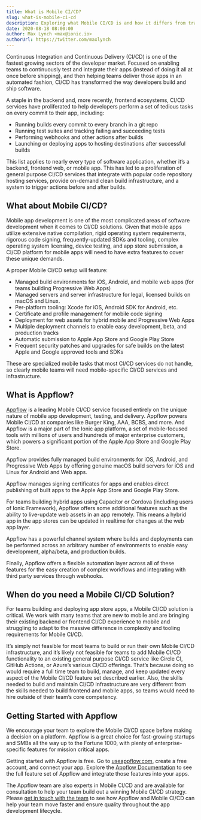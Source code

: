 ```yaml
---
title: What is Mobile CI/CD?
slug: what-is-mobile-ci-cd
description: Exploring what Mobile CI/CD is and how it differs from traditional CI/CD, and how Appflow is a leading Mobile CI/CD service.
date: 2020-08-18 08:00:00
author: Max Lynch <max@ionic.io>
authorUrl: https://twitter.com/maxlynch
---
```


Continuous Integration and Continuous Delivery (CI/CD) is one of the fastest growing sectors of the developer market. Focused on enabling teams to continuously test and integrate their apps (instead of doing it all at once before shipping), and then helping teams deliver those apps in an automated fashion, CI/CD has transformed the way developers build and ship software.

A staple in the backend and, more recently, frontend ecosystems, CI/CD services have proliferated to help developers perform a set of tedious tasks on every commit to their app, including:

* Running builds every commit to every branch in a git repo
* Running test suites and tracking failing and succeeding tests
* Performing webhooks and other actions after builds
* Launching or deploying apps to hosting destinations after successful builds

This list applies to nearly every type of software application, whether it’s a backend, frontend web, or mobile app. This has led to a proliferation of general purpose CI/CD services that integrate with popular code repository hosting services, provide on-demand clean build infrastructure, and a system to trigger actions before and after builds.

## What about Mobile CI/CD?

Mobile app development is one of the most complicated areas of software development when it comes to CI/CD solutions. Given that mobile apps utilize extensive native compilation, rigid operating system requirements, rigorous code signing, frequently-updated SDKs and tooling, complex operating system licensing, device testing, and app store submission, a CI/CD platform for mobile apps will need to have extra features to cover these unique demands.

A proper Mobile CI/CD setup will feature:

* Managed build environments for iOS, Android, and mobile web apps (for teams building Progressive Web Apps)
* Managed servers and server infrastructure for legal, licensed builds on macOS and Linux.
* Per-platform tooling: Xcode for iOS, Android SDK for Android, etc.
* Certificate and profile management for mobile code signing
* Deployment for web assets for hybrid mobile and Progressive Web Apps
* Multiple deployment channels to enable easy development, beta, and production tracks
* Automatic submission to Apple App Store and Google Play Store
* Frequent security patches and upgrades for safe builds on the latest Apple and Google approved tools and SDKs

These are specialized mobile tasks that most CI/CD services do not handle, so clearly mobile teams will need mobile-specific CI/CD services and infrastructure.

## What is Appflow?

[Appflow](https://useappflow.com/) is a leading Mobile CI/CD service focused entirely on the unique nature of mobile app development, testing, and delivery. Appflow powers Mobile CI/CD at companies like Burger King, AAA, BCBS, and more. And Appflow is a major part of the Ionic app platform, a set of mobile-focused tools with millions of users and hundreds of major enterprise customers, which powers a significant portion of the Apple App Store and Google Play Store.

Appflow provides fully managed build environments for iOS, Android, and Progressive Web Apps by offering genuine macOS build servers for iOS and Linux for Android and Web apps.

Appflow manages signing certificates for apps and enables direct publishing of built apps to the Apple App Store and Google Play Store.

For teams building hybrid apps using Capacitor or Cordova (including users of Ionic Framework), Appflow offers some additional features such as the ability to live-update web assets in an app remotely. This means a hybrid app in the app stores can be updated in realtime for changes at the web app layer.

Appflow has a powerful channel system where builds and deployments can be performed across an arbitrary number of environments to enable easy development, alpha/beta, and production builds.

Finally, Appflow offers a flexible automation layer across all of these features for the easy creation of complex workflows and integrating with third party services through webhooks.

## When do you need a Mobile CI/CD Solution?

For teams building and deploying app store apps, a Mobile CI/CD solution is critical. We work with many teams that are new to mobile and are bringing their existing backend or frontend CI/CD experience to mobile and struggling to adapt to the massive difference in complexity and tooling requirements for Mobile CI/CD.

It’s simply not feasible for most teams to build or run their own Mobile CI/CD infrastructure, and it’s likely not feasible for teams to add Mobile CI/CD functionality to an existing general purpose CI/CD service like Circle CI, GitHub Actions, or Azure’s various CI/CD offerings. That’s because doing so would require a full time team to build, manage, and keep updated every aspect of the Mobile CI/CD feature set described earlier. Also, the skills needed to build and maintain CI/CD infrastructure are very different from the skills needed to build frontend and mobile apps, so teams would need to hire outside of their team’s core competency.

## Getting Started with Appflow

We encourage your team to explore the Mobile CI/CD space before making a decision on a platform. Appflow is a great choice for fast-growing startups and SMBs all the way up to the Fortune 1000, with plenty of enterprise-specific features for mission critical apps.

Getting started with Appflow is free. Go to [useappflow.com](https://useappflow.com/), create a free account, and connect your app. Explore the [Appflow Documentation](https://ionicframework.com/docs/appflow) to see the full feature set of Appflow and integrate those features into your apps.

The Appflow team are also experts in Mobile CI/CD and are available for consultation to help your team build out a winning Mobile CI/CD strategy. Please [get in touch with the team](https://ionicframework.com/enterprise/contact) to see how Appflow and Mobile CI/CD can help your team move faster and ensure quality throughout the app development lifecycle.